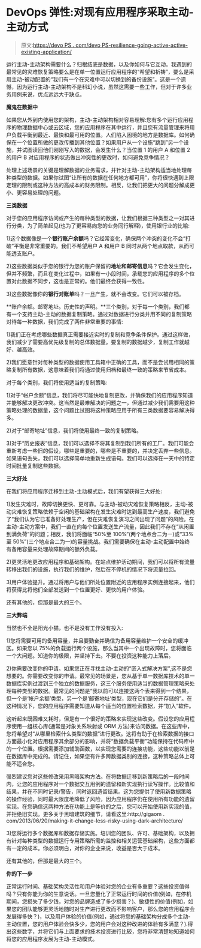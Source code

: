 # DevOps 弹性:对现有应用程序采取主动-主动方式

> 原文:[https://devo PS . com/devo PS-resilience-going-active-active-existing-application/](https://devops.com/devops-resilience-going-active-active-existing-application/)

运行主动-主动架构需要什么？归根结底是数据，以及你如何与它互动。我遇到的最常见的灾难恢复策略要么是在单一位置运行应用程序的“希望和祈祷”，要么是采用主动-被动配置的“我们有一个在灾难中可以切换到的备份设施”。这是一个遗憾，因为运行主动-主动架构不是科幻小说，虽然这需要一些工作，但对于许多业务用例来说，优点远远大于缺点。

**魔鬼在数据中**

如果您从外到内使用您的架构，主动-主动架构相对容易理解:您有多个运行应用程序的物理数据中心或云区域，您的应用程序在其中运行，并且您有流量管理来将用户负载平衡到最近、最快和最可用的位置。人们陷入困境的地方是数据库。如何确保在一个位置所做的更改传播到其他位置？如果用户从一个设施“跳到”另一个设施，并试图读回他们刚刚写入的数据，会发生什么？当位置 1 的用户 A 和位置 2 的用户 B 对应用程序的状态做出冲突性的更改时，如何避免竞争情况？

处理上述场景的关键是理解数据的业务需求，并针对主动-主动架构适当地处理每种类型的数据。如果你试图“让所有的数据在任何地方都可用”，你将很快遇到上限定理的限制或这种方法的高成本的财务限制。相反，让我们把更大的问题分解成更小、更容易处理的问题。

**三类数据**

对于您的应用程序访问或产生的每种类型的数据，让我们根据三种类型之一对其进行分类，为了简单起见(也为了更容易向您的业务同行解释)，使用银行业的比喻:

1)这个数据像是一个**银行账户余额**吗？它经常变化，确保两个冲突的变化不会“打破”平衡是非常重要的。我们不希望用户 A 和用户 B 同时从两个地点取款，从而可能透支账户。

2)这些数据类似于您的银行为您的账户保留的**地址和邮寄信息**吗？它会发生变化，但并不频繁，而且在变化过程中，如果有一小段时间，承载您的应用程序的多个位置对此数据不同步，这也是正常的。他们最终会获得一致性。

3)这些数据像你的**银行对账单**吗？一旦产生，就不会改变。它们可以被存档。

**账户余额。邮寄地址。历史性的声明。**三个类别，对于每一个类别，我们都有一个支持主动-主动的数据复制策略。通过对数据进行分类并用不同的复制策略对待每一种数据，我们完成了两件非常重要的事情:

1)我们正在考虑哪些数据真正需要接近实时的复制和竞争条件保护。通过这样做，我们减少了需要高优先级复制的总体数据量。要复制的数据越少，复制工作就越好、越高效。

2)我们愿意针对每种类型的数据使用工具箱中正确的工具，而不是尝试用相同的策略复制所有数据，这意味着我们将通过使用归档和最终一致的策略来节省成本。

对于每个类别，我们将使用适当的复制策略:

1)对于“帐户余额”信息，我们将尽可能快地复制更改，并确保我们的应用程序知道并能够解决更改冲突。这当然是最难解决的问题之一，但通过减少我们需要用这种策略处理的数据量，这个问题比试图将这种策略应用于所有三类数据要容易解决得多。

2)对于“邮寄地址”信息，我们将使用最终一致的复制策略。

3)对于“历史报表”信息，我们可以选择不将其复制到我们所有的工厂。我们可能会重新考虑一些旧的假设，哪些是重要的，哪些是不重要的，并决定丢弃一些信息。如果语句丢失，我们可以选择简单地重新生成语句。我们可以选择在一天中的特定时间批量复制这些数据。

**三大好处**

在我们将应用程序迁移到主动-主动模式后，我们有望获得三大好处:

1)发生灾难时，故障切换更快、更可靠。与主动-被动灾难恢复策略相反，主动-被动灾难恢复策略依赖于空闲的基础架构在发生灾难时达到最高生产速度，我们避免了“我们认为它已准备好处理生产，但在灾难恢复演习之间出现了问题”的风险。在主动-主动方案中，我们一直在向每个位置发送生产流量，因此我们不存在“从闲置到满负荷”的问题；相反，我们将面临“50%至 100%”(两个地点合二为一)或“33%至 50%”(三个地点合二为一)的容量挑战。我们需要确保在主动-主动配置中始终有备用容量来处理故障期间的额外负载。

2)更灵活地更改应用程序和基础架构。在站点维护活动期间，我们可以将所有流量转移出我们的设施，执行我们的维护，然后在不停机的情况下将流量拉回。

3)用户体验提升。通过将用户与他们所处位置附近的应用程序实例连接起来，他们将获得比将他们全部发送到一个位置更好、更快的用户体验。

还有其他的，但那是最大的三个。

**三大弊端**

当然也不全是阳光小猫，也不是没有工作没有投入:

1)您将需要可用的备用容量，并且要勤奋并确信为备用容量维护一个安全的缓冲区。如果您以 75%的负载运行两个设施，那么当其中一个出现故障时，您将面临一个大问题。知道你的极限，并坚持下去。不要在投资这种能力上落后。

2)你需要改变你的申请。如果您正在寻找主动-主动的“嵌入式解决方案”,这不是您想要的。你需要改变你的申请。最常见的场景是，您从基于单一数据库技术的单一数据库实例过渡到三个独立的数据服务，这三个服务使用适当的数据管理策略来处理每种类型的数据。最常见的问题是“我以前可以连接这两个表来得到一个结果，但一个是‘帐户余额’类型，另一个是‘邮寄地址’类型，现在它们是分开存储的”。在这种情况下，您的应用程序需要知道从每个适当的位置检索数据，并“加入”软件。

这听起来既困难又耗时，但是有一个很好的策略来实现这些改变。假设您的应用程序使用一组核心库(通常是对象关系映射或 ORM 方法)来访问数据。在这些库中，您将希望对“从哪里检索什么类型的数据”进行更改。这将有助于在检索数据的接口方面最小化对应用程序其余部分的影响，并将“数据负载平衡”功能保持在代码库中的一个位置。根据需要添加辅助函数，以实现您需要的连接功能，这些功能以前是在数据库中完成的。请记住，如果您有许多跨数据类别的连接，这种策略总体上可能不适合您。

强烈建议您对这些修改采用黑暗架构方法。在将数据迁移到新策略后的一段时间内，让您的应用程序对一个数据交互用例的遗留和新实现执行读写操作。比较值和结果，并在不同时记录/警告，同时返回遗留结果。这为您提供了使用新数据策略的操作经验，同时最大限度地降低了风险，因为应用程序仍在使用所有功能的遗留实现。在您确信这两种方法在功能上是等价的之后，您可以开始使用新实现的值，并拒绝旧实现。更多关于黑暗建筑的细节，请看这里:http://gigaom . com/2013/06/20/making-it-change-less-risky-using-dark-architecture/

3)您将运行多个数据库和数据存储实施。培训您的团队、许可、基础架构，以及拥有针对每种类型的数据运行专用策略所需的监控和相关运营基础架构，这些方面都有一定的成本。你必须明白，对你的企业来说，收益是否大于成本。

还有其他的，但那是最大的三个。

**你的下一步**

正常运行时间、基础架构灵活性和用户体验对您的企业有多重要？这些投资值得吗？只有你能为你的生意说话。一旦您量化了正常运行时间的价值(例如，在停机期间，您损失了多少钱，对您的品牌造成了多少损害？)、敏捷性的价值(例如，如果您的团队能够更灵活地随时对生产进行更改而不影响客户，那么您的应用程序会发展得多快？)，以及用户体验的价值(例如，通过将您的基础架构分成多个主动-主动位置，您的用户体验会快多少，您的用户会对这种改进的体验有多满意？).得出这些数字，并将它们与上面要求的技术投资进行比较，您将非常清楚地知道如何将您的应用程序发展为主动-主动模式。
